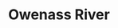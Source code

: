 ---
title: "Owenass River"
address: "For further information contact your local tourist office, Mountmellick, Co. Laois"
tel: "+353 (0)57 862 1178"
county: "Laois"
category: "Game Angling"
type: "Content"
lat: "53.11195755004883"
lng: "-7.328779697418213"
---